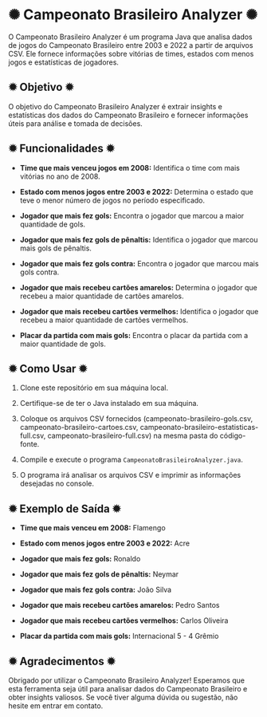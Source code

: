 # ✺ Campeonato Brasileiro Analyzer ✺

O Campeonato Brasileiro Analyzer é um programa Java que analisa dados de jogos do Campeonato Brasileiro entre 2003 e 2022 a partir de arquivos CSV. Ele fornece informações sobre vitórias de times, estados com menos jogos e estatísticas de jogadores.

## ✹ Objetivo ✹

O objetivo do Campeonato Brasileiro Analyzer é extrair insights e estatísticas dos dados do Campeonato Brasileiro e fornecer informações úteis para análise e tomada de decisões.

## ✹ Funcionalidades ✹

- **Time que mais venceu jogos em 2008:** Identifica o time com mais vitórias no ano de 2008.

- **Estado com menos jogos entre 2003 e 2022:** Determina o estado que teve o menor número de jogos no período especificado.

- **Jogador que mais fez gols:** Encontra o jogador que marcou a maior quantidade de gols.

- **Jogador que mais fez gols de pênaltis:** Identifica o jogador que marcou mais gols de pênaltis.

- **Jogador que mais fez gols contra:** Encontra o jogador que marcou mais gols contra.

- **Jogador que mais recebeu cartões amarelos:** Determina o jogador que recebeu a maior quantidade de cartões amarelos.

- **Jogador que mais recebeu cartões vermelhos:** Identifica o jogador que recebeu a maior quantidade de cartões vermelhos.

- **Placar da partida com mais gols:** Encontra o placar da partida com a maior quantidade de gols.

## ✹ Como Usar ✹

1. Clone este repositório em sua máquina local.

2. Certifique-se de ter o Java instalado em sua máquina.

3. Coloque os arquivos CSV fornecidos (campeonato-brasileiro-gols.csv, campeonato-brasileiro-cartoes.csv, campeonato-brasileiro-estatisticas-full.csv, campeonato-brasileiro-full.csv) na mesma pasta do código-fonte.

4. Compile e execute o programa `CampeonatoBrasileiroAnalyzer.java`.

5. O programa irá analisar os arquivos CSV e imprimir as informações desejadas no console.

## ✹ Exemplo de Saída ✹

- **Time que mais venceu em 2008:** Flamengo

- **Estado com menos jogos entre 2003 e 2022:** Acre

- **Jogador que mais fez gols:** Ronaldo

- **Jogador que mais fez gols de pênaltis:** Neymar

- **Jogador que mais fez gols contra:** João Silva

- **Jogador que mais recebeu cartões amarelos:** Pedro Santos

- **Jogador que mais recebeu cartões vermelhos:** Carlos Oliveira

- **Placar da partida com mais gols:** Internacional 5 - 4 Grêmio

## ✹ Agradecimentos ✹

Obrigado por utilizar o Campeonato Brasileiro Analyzer! Esperamos que esta ferramenta seja útil para analisar dados do Campeonato Brasileiro e obter insights valiosos. Se você tiver alguma dúvida ou sugestão, não hesite em entrar em contato.

